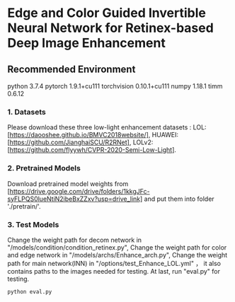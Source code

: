 # Edge and Color Guided Invertible Neural Network for Retinex-based Deep Image Enhancement
## Recommended Environment

python  3.7.4
pytorch  1.9.1+cu111
torchvision  0.10.1+cu111
numpy  1.18.1
timm  0.6.12

### 1. Datasets

Please download these three low-light enhancement datasets :
LOL: [https://daooshee.github.io/BMVC2018website/],
HUAWEI: [https://github.com/JianghaiSCU/R2RNet],
LOLv2: [https://github.com/flyywh/CVPR-2020-Semi-Low-Light].

### 2. Pretrained Models

Download pretrained model weights from [https://drive.google.com/drive/folders/1kkgJFc-syFLPQS0lueNtiN2ibeBxZZxv?usp=drive_link] and put them into folder './pretrain/'.

### 3. Test Models
Change the weight path for decom network in "/models/condition/condition_retinex.py",
Change the weight path for color and edge network in "/models/archs/Enhance_arch.py",
Change the weight path for main network(INN) in "/options/test_Enhance_LOL.yml" ， it also contains paths to the images needed for testing.
At last, run "eval.py" for testing.

```
python eval.py
```

